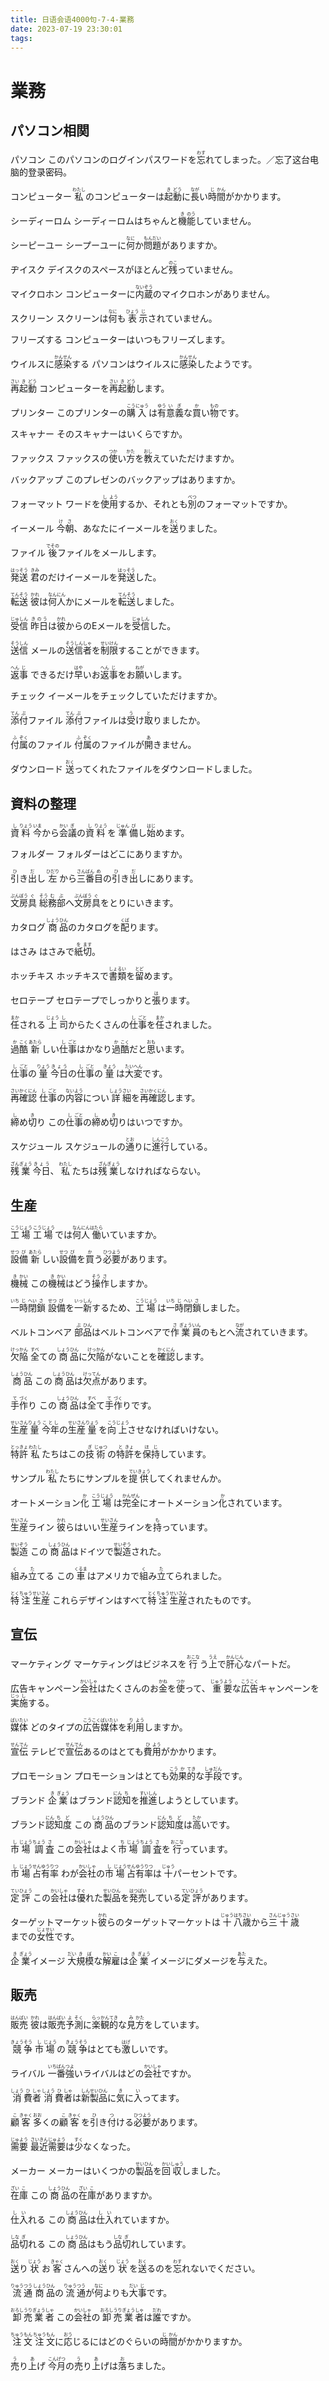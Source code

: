 ```yaml
---
title: 日语会语4000句-7-4-業務
date: 2023-07-19 23:30:01
tags:
---
```


# 業務

## パソコン相関

<ruby>パソコン</ruby>
<ruby>このパソコンのログインパスワードを<rt></rt>忘<rt>わす</rt>れてしまった。／忘了这台电脑的登录密码。</ruby>

<!-- more -->

<ruby>コンピューター</ruby>
<ruby>私<rt>わたし</rt>のコンピューターは<rt></rt>起<rt>き</rt>動<rt>どう</rt>に<rt></rt>長<rt>なが</rt>い<rt></rt>時<rt>じ</rt>間<rt>かん</rt>がかかります。</ruby>

<ruby>シーディーロム</ruby>
<ruby>シーディーロムはちゃんと<rt></rt>機<rt>き</rt>能<rt>のう</rt>していません。</ruby>

<ruby>シーピーユー</ruby>
<ruby>シープーユーに<rt></rt>何<rt>なに</rt>か<rt></rt>問<rt>もん</rt>題<rt>だい</rt>がありますか。</ruby>

<ruby>ヂイスク</ruby>
<ruby>デイスクのスペースがほとんど<rt></rt>残<rt>のこ</rt>っていません。</ruby>

<ruby>マイクロホン</ruby>
<ruby>コンピューターに<rt></rt>内<rt>ない</rt>蔵<rt>ぞう</rt>のマイクロホンがありません。</ruby>

<ruby>スクリーン</ruby>
<ruby>スクリーンは<rt></rt>何<rt>なに</rt>も<rt></rt>表<rt>ひょう</rt>示<rt>じ</rt>されていません。</ruby>

<ruby>フリーズする</ruby>
<ruby>コンピューターはいつもフリーズします。</ruby>

<ruby>ウイルスに<rt></rt>感<rt>かん</rt>染<rt>せん</rt>する</ruby>
<ruby>パソコンはウイルスに<rt></rt>感<rt>かん</rt>染<rt>せん</rt>したようです。</ruby>

<ruby>再<rt>さい</rt>起<rt>き</rt>動<rt>どう</rt></ruby>
<ruby>コンピューターを<rt></rt>再<rt>さい</rt>起<rt>き</rt>動<rt>どう</rt>します。</ruby>

<ruby>プリンター</ruby>
<ruby>このプリンターの<rt></rt>購<rt>こう</rt>入<rt>にゅう</rt>は<rt></rt>有<rt>ゆう</rt>意<rt>い</rt>義<rt>ぎ</rt>な<rt></rt>買<rt>か</rt>い<rt></rt>物<rt>もの</rt>です。</ruby>

<ruby>スキャナー</ruby>
<ruby>そのスキャナーはいくらですか。</ruby>

<ruby>ファックス</ruby>
<ruby>ファックスの<rt></rt>使<rt>つか</rt>い<rt></rt>方<rt>かた</rt>を<rt></rt>教<rt>おし</rt>えていただけますか。</ruby>

<ruby>バックアップ</ruby>
<ruby>このプレゼンのバックアップはありますか。</ruby>

<ruby>フォーマット</ruby>
<ruby>ワードを<rt></rt>使<rt>し</rt>用<rt>よう</rt>するか、それとも<rt></rt>別<rt>べつ</rt>のフォーマットですか。</ruby>

<ruby>イーメール</ruby>
<ruby>今<rt>け</rt>朝<rt>さ</rt>、あなたにイーメールを<rt></rt>送<rt>おく</rt>りました。</ruby>

<ruby>ファイル</ruby>
<ruby>後<rt>でその</rt>ファイルをメールします。</ruby>

<ruby>発<rt>はっ</rt>送<rt>そう</rt></ruby>
<ruby>君<rt>きみ</rt>のだけイーメールを<rt></rt>発<rt>はっ</rt>送<rt>そう</rt>した。</ruby>

<ruby>転<rt>てん</rt>送<rt>そう</rt></ruby>
<ruby>彼<rt>かれ</rt>は<rt></rt>何<rt>なん</rt>人<rt>にん</rt>かにメールを<rt></rt>転<rt>てん</rt>送<rt>そう</rt>しました。</ruby>

<ruby>受<rt>じゅ</rt>信<rt>しん</rt></ruby>
<ruby>昨日<rt>きのう</rt>は<rt></rt>彼<rt>かれ</rt>からのEメールを<rt></rt>受<rt>じゅ</rt>信<rt>しん</rt>した。</ruby>

<ruby>送<rt>そう</rt>信<rt>しん</rt></ruby>
<ruby>メールの<rt></rt>送<rt>そう</rt>信<rt>しん</rt>者<rt>しゃ</rt>を<rt></rt>制<rt>せい</rt>限<rt>けん</rt>することができます。</ruby>

<ruby>返<rt>へん</rt>事<rt>じ</rt></ruby>
<ruby>できるだけ<rt></rt>早<rt>はや</rt>いお<rt></rt>返<rt>へん</rt>事<rt>じ</rt>をお<rt></rt>願<rt>ねが</rt>いします。</ruby>

<ruby>チェック</ruby>
<ruby>イーメールをチェックしていただけますか。</ruby>

<ruby>添<rt>てん</rt>付<rt>ぷ</rt>ファイル</ruby>
<ruby>添<rt>てん</rt>付<rt>ぷ</rt>ファイルは<rt></rt>受<rt>う</rt>け<rt></rt>取<rt>と</rt>りましたか。</ruby>

<ruby>付<rt>ふ</rt>属<rt>ぞく</rt>のファイル</ruby>
<ruby>付<rt>ふ</rt>属<rt>ぞく</rt>のファイルが<rt></rt>開<rt>あ</rt>きません。</ruby>

<ruby>ダウンロード</ruby>
<ruby>送<rt>おく</rt>ってくれたファイルをダウンロードしました。</ruby>


## 資料の整理

<ruby>資<rt>し</rt>料<rt>りょう</rt></ruby>
<ruby>今<rt>いま</rt>から<rt></rt>会<rt>かい</rt>議<rt>ぎ</rt>の<rt></rt>資<rt>し</rt>料<rt>りょう</rt>を<rt></rt>準<rt>じゅん</rt>備<rt>び</rt>し<rt></rt>始<rt>はじ</rt>めます。</ruby>

<ruby>フォルダー</ruby>
<ruby>フォルダーはどこにありますか。</ruby>

<ruby>引<rt>ひ</rt>き<rt></rt>出<rt>だ</rt>し</ruby>
<ruby>左<rt>ひだり</rt>から<rt></rt>三<rt>さん</rt>番<rt>ばん</rt>目<rt>め</rt>の<rt></rt>引<rt>ひ</rt>き<rt></rt>出<rt>だ</rt>しにあります。</ruby>

<ruby>文<rt>ぶん</rt>房<rt>ぼう</rt>具<rt>ぐ</rt></ruby>
<ruby>総<rt>そう</rt>務<rt>む</rt>部<rt>ぶ</rt>へ<rt></rt>文<rt>ぶん</rt>房<rt>ぼう</rt>具<rt>ぐ</rt>をとりにいきます。</ruby>

<ruby>カタログ</ruby>
<ruby>商<rt>しょう</rt>品<rt>ひん</rt>のカタログを<rt></rt>配<rt>くば</rt>ります。</ruby>

<ruby>はさみ</ruby>
<ruby>はさみで<rt></rt>紙<rt>を</rt>切<rt>ます</rt>。</ruby>

<ruby>ホッチキス</ruby>
<ruby>ホッチキスで<rt></rt>書<rt>しょ</rt>類<rt>るい</rt>を<rt></rt>留<rt>とど</rt>めます。</ruby>

<ruby>セロテープ</ruby>
<ruby>セロテープでしっかりと<rt></rt>張<rt>は</rt>ります。</ruby>

<ruby>任<rt>まか</rt>される</ruby>
<ruby>上<rt>じょう</rt>司<rt>し</rt>からたくさんの<rt></rt>仕<rt>し</rt>事<rt>ごと</rt>を<rt></rt>任<rt>まか</rt>されました。</ruby>

<ruby>過<rt>か</rt>酷<rt>こく</rt></ruby>
<ruby>新<rt>あたら</rt>しい<rt></rt>仕<rt>し</rt>事<rt>ごと</rt>はかなり<rt></rt>過<rt>か</rt>酷<rt>こく</rt>だと<rt></rt>思<rt>おも</rt>います。</ruby>

<ruby>仕<rt>し</rt>事<rt>ごと</rt>の<rt></rt>量<rt>りょう</rt></ruby>
<ruby>今日<rt>きょう</rt>の<rt></rt>仕<rt>し</rt>事<rt>ごと</rt>の<rt></rt>量<rt>きょう</rt>は<rt></rt>大<rt>たい</rt>変<rt>へん</rt>です。</ruby>

<ruby>再<rt>さい</rt>確<rt>かく</rt>認<rt>にん</rt></ruby>
<ruby>仕<rt>し</rt>事<rt>ごと</rt>の<rt></rt>内<rt>ない</rt>容<rt>よう</rt>につい<rt></rt>詳<rt>しょう</rt>細<rt>さい</rt>を<rt></rt>再<rt>さい</rt>確<rt>かく</rt>認<rt>にん</rt>します。</ruby>

<ruby>締<rt>し</rt>め<rt></rt>切<rt>き</rt>り</ruby>
<ruby>この<rt></rt>仕<rt>し</rt>事<rt>ごと</rt>の<rt></rt>締<rt>し</rt>め<rt></rt>切<rt>き</rt>りはいつですか。</ruby>

<ruby>スケジュール</ruby>
<ruby>スケジュールの<rt></rt>通<rt>とお</rt>りに<rt></rt>進<rt>しん</rt>行<rt>こう</rt>している。</ruby>

<ruby>残<rt>ざん</rt>業<rt>ぎょう</rt></ruby>
<ruby>今日<rt>きょう</rt>、<rt></rt>私<rt>わたし</rt>たちは<rt></rt>残<rt>ざん</rt>業<rt>ぎょう</rt>しなければならない。</ruby>


## 生産

<ruby>工<rt>こう</rt>場<rt>じょう</rt></ruby>
<ruby>工<rt>こう</rt>場<rt>じょう</rt>では<rt></rt>何<rt>なん</rt>人<rt>にん</rt>働<rt>はたら</rt>いていますか。</ruby>

<ruby>設<rt>せつ</rt>備<rt>び</rt></ruby>
<ruby>新<rt>あたら</rt>しい<rt></rt>設<rt>せつ</rt>備<rt>び</rt>を<rt></rt>買<rt>か</rt>う<rt></rt>必<rt>ひつ</rt>要<rt>よう</rt>があります。</ruby>

<ruby>機<rt>き</rt>械<rt>かい</rt></ruby>
<ruby>この<rt></rt>機<rt>き</rt>械<rt>かい</rt>はどう<rt></rt>操<rt>そう</rt>作<rt>さ</rt>しますか。</ruby>

<ruby>一<rt>いち</rt>時<rt>じ</rt>閉<rt>へい</rt>鎖<rt>さ</rt></ruby>
<ruby>設<rt>せつ</rt>備<rt>び</rt>を<rt></rt>一<rt>いっ</rt>新<rt>しん</rt>するため、<rt></rt>工<rt>こう</rt>場<rt>じょう</rt>は<rt></rt>一<rt>いち</rt>時<rt>じ</rt>閉<rt>へい</rt>鎖<rt>さ</rt>しました。</ruby>

<ruby>ベルトコンベア</ruby>
<ruby>部<rt>ぶ</rt>品<rt>ひん</rt>はベルトコンベアで<rt></rt>作<rt>さ</rt>業<rt>ぎょう</rt>員<rt>いん</rt>のもとへ<rt></rt>流<rt>なが</rt>されていきます。</ruby>

<ruby>欠<rt>けっ</rt>陥<rt>かん</rt></ruby>
<ruby>全<rt>すべ</rt>ての<rt></rt>商<rt>しょう</rt>品<rt>ひん</rt>に<rt></rt>欠<rt>けっ</rt>陥<rt>かん</rt>がないことを<rt></rt>確<rt>かく</rt>認<rt>にん</rt>します。</ruby>

<ruby>商<rt>しょう</rt>品<rt>ひん</rt></ruby>
<ruby>この<rt></rt>商<rt>しょう</rt>品<rt>ひん</rt>は<rt></rt>欠<rt>けっ</rt>点<rt>てん</rt>があります。</ruby>

<ruby>手<rt>て</rt>作<rt>づく</rt>り</ruby>
<ruby>この<rt></rt>商<rt>しょう</rt>品<rt>ひん</rt>は<rt></rt>全<rt>すべ</rt>て<rt></rt>手<rt>て</rt>作<rt>づく</rt>りです。</ruby>

<ruby>生<rt>せい</rt>産<rt>さん</rt>量<rt>りょう</rt></ruby>
<ruby>今年<rt>ことし</rt>の<rt></rt>生<rt>せい</rt>産<rt>さん</rt>量<rt>りょう</rt>を<rt></rt>向<rt>こう</rt>上<rt>じょう</rt>させなければいけない。</ruby>

<ruby>特<rt>とっ</rt>許<rt>きょ</rt></ruby>
<ruby>私<rt>わたし</rt>たちはこの<rt></rt>技<rt>ぎ</rt>術<rt>じゅつ</rt>の<rt></rt>特<rt>と</rt>許<rt>きょ</rt>を<rt></rt>保<rt>ほ</rt>持<rt>じ</rt>しています。</ruby>

<ruby>サンプル</ruby>
<ruby>私<rt>わたし</rt>たちにサンプルを<rt></rt>提<rt>てい</rt>供<rt>きょう</rt>してくれませんか。</ruby>

<ruby>オートメーション<rt></rt>化<rt>か</rt></ruby>
<ruby>工<rt>こう</rt>場<rt>じょう</rt>は<rt></rt>完<rt>かん</rt>全<rt>ぜん</rt>にオートメーション<rt></rt>化<rt>か</rt>されています。</ruby>

<ruby>生<rt>せい</rt>産<rt>さん</rt>ライン</ruby>
<ruby>彼<rt>かれ</rt>らはいい<rt></rt>生<rt>せい</rt>産<rt>さん</rt>ラインを<rt></rt>持<rt>も</rt>っています。</ruby>

<ruby>製<rt>せい</rt>造<rt>ぞう</rt></ruby>
<ruby>この<rt></rt>商<rt>しょう</rt>品<rt>ひん</rt>はドイツで<rt></rt>製<rt>せい</rt>造<rt>ぞう</rt>された。</ruby>

<ruby>組<rt>く</rt>み<rt></rt>立<rt>た</rt>てる</ruby>
<ruby>この<rt></rt>車<rt>くるま</rt>はアメリカで<rt></rt>組<rt>く</rt>み<rt></rt>立<rt>た</rt>てられました。</ruby>

<ruby>特<rt>とく</rt>注<rt>ちゅう</rt>生<rt>せい</rt>産<rt>さん</rt></ruby>
<ruby>これらデザインはすべて<rt></rt>特<rt>とく</rt>注<rt>ちゅう</rt>生<rt>せい</rt>産<rt>さん</rt>されたものです。</ruby>


## 宣伝

<ruby>マーケティング</ruby>
<ruby>マーケティングはビジネスを<rt></rt>行<rt>おこな</rt>う<rt></rt>上<rt>うえ</rt>で<rt></rt>肝<rt>かん</rt>心<rt>じん</rt>なパートだ。</ruby>

<ruby>広告キャンペーン</ruby>
<ruby>会<rt>かい</rt>社<rt>しゃ</rt>はたくさんのお<rt></rt>金<rt>かね</rt>を<rt></rt>使<rt>つか</rt>って、<rt></rt>重<rt>じゅう</rt>要<rt>よう</rt>な<rt></rt>広<rt>こう</rt>告<rt>こく</rt>キャンペーンを<rt></rt>実<rt>じっ</rt>施<rt>し</rt>する。</ruby>

<ruby>媒<rt>ばい</rt>体<rt>たい</rt></ruby>
<ruby>どのタイプの<rt></rt>広<rt>こう</rt>告<rt>こく</rt>媒<rt>ばい</rt>体<rt>たい</rt>を<rt></rt>利<rt>り</rt>用<rt>よう</rt>しますか。</ruby>

<ruby>宣<rt>せん</rt>伝<rt>でん</rt></ruby>
<ruby>テレビで<rt></rt>宣<rt>せん</rt>伝<rt>でん</rt>あるのはとても<rt></rt>費<rt>ひ</rt>用<rt>よう</rt>がかかります。</ruby>

<ruby>プロモーション</ruby>
<ruby>プロモーションはとても<rt></rt>効<rt>こう</rt>果<rt>か</rt>的<rt>てき</rt>な<rt></rt>手<rt>しゅ</rt>段<rt>だん</rt>です。</ruby>

<ruby>ブランド</ruby>
<ruby>企<rt>き</rt>業<rt>ぎょう</rt>はブランド<rt></rt>認<rt>にん</rt>知<rt>ち</rt>を<rt></rt>推<rt>すい</rt>進<rt>しん</rt>しようとしています。</ruby>

<ruby>ブランド<rt></rt>認<rt>にん</rt>知<rt>ち</rt>度<rt>ど</rt></ruby>
<ruby>この<rt></rt>商<rt>しょう</rt>品<rt>ひん</rt>のブランド<rt></rt>認<rt>にん</rt>知<rt>ち</rt>度<rt>ど</rt>は<rt></rt>高<rt>たか</rt>いです。</ruby>

<ruby>市<rt>し</rt>場<rt>じょう</rt>調<rt>ちょう</rt>査<rt>さ</rt></ruby>
<ruby>この<rt></rt>会<rt>かい</rt>社<rt>しゃ</rt>はよく<rt></rt>市<rt>ち</rt>場<rt>じょう</rt>調<rt>ちょう</rt>査<rt>さ</rt>を<rt></rt>行<rt>おこな</rt>っています。</ruby>

<ruby>市<rt>し</rt>場<rt>じょう</rt>占<rt>せん</rt>有<rt>ゆう</rt>率<rt>りつ</rt></ruby>
<ruby>わが<rt></rt>会<rt>かい</rt>社<rt>しゃ</rt>の<rt></rt>市<rt>し</rt>場<rt>じょう</rt>占<rt>せん</rt>有<rt>ゆう</rt>率<rt>りつ</rt>は<rt></rt>十<rt>じゅう</rt>パーセントです。</ruby>

<ruby>定<rt>てい</rt>評<rt>ひょう</rt></ruby>
<ruby>この<rt></rt>会<rt>かい</rt>社<rt>しゃ</rt>は<rt></rt>優<rt>すぐ</rt>れた<rt></rt>製<rt>せい</rt>品<rt>ひん</rt>を<rt></rt>発<rt>はつ</rt>売<rt>ばい</rt>している<rt></rt>定<rt>てい</rt>評<rt>ひょう</rt>があります。</ruby>

<ruby>ターゲットマーケット</ruby>
<ruby>彼<rt>かれ</rt>らのターゲットマーケットは<rt></rt>十<rt>じゅう</rt>八<rt>はち</rt>歳<rt>さい</rt>から<rt></rt>三<rt>さん</rt>十<rt>じゅう</rt>歳<rt>さい</rt>までの<rt></rt>女<rt>じょ</rt>性<rt>せい</rt>です。</ruby>

<ruby>企<rt>き</rt>業<rt>ぎょう</rt>イメージ</ruby>
<ruby>大<rt>だい</rt>規<rt>き</rt>模<rt>ぼ</rt>な<rt></rt>解<rt>かい</rt>雇<rt>こ</rt>は<rt></rt>企<rt>き</rt>業<rt>ぎょう</rt>イメージにダメージを<rt></rt>与<rt>あた</rt>えた。</ruby>


## 販売

<ruby>販<rt>はん</rt>売<rt>ばい</rt></ruby>
<ruby>彼<rt>かれ</rt>は<rt></rt>販<rt>はん</rt>売<rt>ばい</rt>予<rt>よ</rt>測<rt>そく</rt>に<rt></rt>楽<rt>らっ</rt>観<rt>かん</rt>的<rt>てき</rt>な<rt></rt>見<rt>み</rt>方<rt>かた</rt>をしています。</ruby>

<ruby>競<rt>きょう</rt>争<rt>そう</rt></ruby>
<ruby>市<rt>し</rt>場<rt>じょう</rt>の<rt></rt>競<rt>きょう</rt>争<rt>そう</rt>はとても<rt></rt>激<rt>はげ</rt>しいです。</ruby>

<ruby>ライバル</ruby>
<ruby>一<rt>いち</rt>番<rt>ばん</rt>強<rt>つよ</rt>いライバルはどの<rt></rt>会<rt>かい</rt>社<rt>しゃ</rt>ですか。</ruby>

<ruby>消<rt>しょう</rt>費<rt>ひ</rt>者<rt>しゃ</rt></ruby>
<ruby>消<rt>しょう</rt>費<rt>ひ</rt>者<rt>しゃ</rt>は<rt></rt>新<rt>しん</rt>製<rt>せい</rt>品<rt>ひん</rt>に<rt></rt>気<rt>き</rt>に<rt></rt>入<rt>い</rt>ってます。</ruby>

<ruby>顧<rt>こ</rt>客<rt>きゃく</rt></ruby>
<ruby>多<rt>おお</rt>くの<rt></rt>顧<rt>こ</rt>客<rt>きゃく</rt>を<rt></rt>引<rt>ひ</rt>き<rt></rt>付<rt>つ</rt>ける<rt></rt>必<rt>ひつ</rt>要<rt>よう</rt>があります。</ruby>

<ruby>需<rt>じゅ</rt>要<rt>よう</rt></ruby>
<ruby>最<rt>さい</rt>近<rt>きん</rt>需<rt>じゅ</rt>要<rt>よう</rt>は<rt></rt>少<rt>すく</rt>なくなった。</ruby>

<ruby>メーカー</ruby>
<ruby>メーカーはいくつかの<rt></rt>製<rt>せい</rt>品<rt>ひん</rt>を<rt></rt>回<rt>かい</rt>収<rt>しゅう</rt>しました。</ruby>

<ruby>在<rt>ざい</rt>庫<rt>こ</rt></ruby>
<ruby>この<rt></rt>商<rt>しょう</rt>品<rt>ひん</rt>の<rt></rt>在<rt>ざい</rt>庫<rt>こ</rt>がありますか。</ruby>

<ruby>仕<rt>し</rt>入<rt>い</rt>れる</ruby>
<ruby>この<rt></rt>商<rt>しょう</rt>品<rt>ひん</rt>は<rt></rt>仕<rt>し</rt>入<rt>い</rt>れていますか。</ruby>

<ruby>品<rt>しな</rt>切<rt>ぎ</rt>れる</ruby>
<ruby>この<rt></rt>商<rt>しょう</rt>品<rt>ひん</rt>はもう<rt></rt>品<rt>しな</rt>切<rt>ぎ</rt>れしています。</ruby>

<ruby>送<rt>おく</rt>り<rt></rt>状<rt>じょう</rt></ruby>
<ruby>お<rt></rt>客<rt>きゃく</rt>さんへの<rt></rt>送<rt>おく</rt>り<rt></rt>状<rt>じょう</rt>を<rt></rt>送<rt>おく</rt>るのを<rt></rt>忘<rt>わす</rt>れないでください。</ruby>

<ruby>流<rt>りゅう</rt>通<rt>つう</rt></ruby>
<ruby>商<rt>しょう</rt>品<rt>ひん</rt>の<rt></rt>流<rt>りゅう</rt>通<rt>つう</rt>が<rt></rt>何<rt>なに</rt>よりも<rt></rt>大<rt>だい</rt>事<rt>じ</rt>です。</ruby>

<ruby>卸<rt>おろし</rt>売<rt>うり</rt>業<rt>ぎょう</rt>者<rt>しゃ</rt></ruby>
<ruby>この<rt></rt>会<rt>かい</rt>社<rt>しゃ</rt>の<rt></rt>卸<rt>おろし</rt>売<rt>うり</rt>業<rt>ぎょう</rt>者<rt>しゃ</rt>は<rt></rt>誰<rt>だれ</rt>ですか。</ruby>

<ruby>注<rt>ちゅう</rt>文<rt>もん</rt></ruby>
<ruby>注<rt>ちゅう</rt>文<rt>もん</rt>に<rt></rt>応<rt>おう</rt>じるにはどのぐらいの<rt></rt>時<rt>じ</rt>間<rt>かん</rt>がかかりますか。</ruby>

<ruby>売<rt>う</rt>り<rt></rt>上<rt>あ</rt>げ</ruby>
<ruby>今<rt>こん</rt>月<rt>げつ</rt>の<rt></rt>売<rt>う</rt>り<rt></rt>上<rt>あ</rt>げは<rt></rt>落<rt>お</rt>ちました。</ruby>

